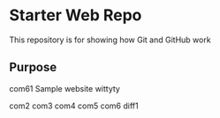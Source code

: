 # Starter Web Repo

This repository is for showing how Git and GitHub work

## Purpose
com61
Sample website wittyty

com2
com3
com4
com5
com6
diff1